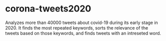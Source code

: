 # corona-tweets2020

Analyzes more than 40000 tweets about covid-19 during its early stage in 2020. It finds the most repeated keywords, 
sorts the relevance of the tweets based on those keywords, and finds tweets with an intreseted word.
